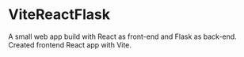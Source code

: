 # ViteReactFlask
A small web app build with React as front-end and Flask as back-end. Created frontend React app with Vite.
